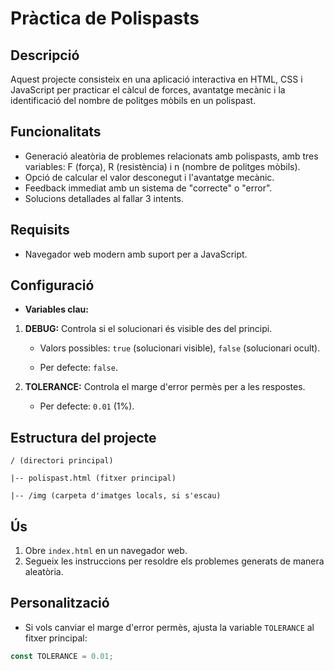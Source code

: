 
# Pràctica de Polispasts

## Descripció
Aquest projecte consisteix en una aplicació interactiva en HTML, CSS i JavaScript per practicar el càlcul de forces, avantatge mecànic i la identificació del nombre de politges mòbils en un polispast.

## Funcionalitats
- Generació aleatòria de problemes relacionats amb polispasts, amb tres variables: F (força), R (resistència) i n (nombre de politges mòbils).
- Opció de calcular el valor desconegut i l'avantatge mecànic.
- Feedback immediat amb un sistema de "correcte" o "error".
- Solucions detallades al fallar 3 intents.

## Requisits
- Navegador web modern amb suport per a JavaScript.

## Configuració
- **Variables clau:**

1. **DEBUG:** Controla si el solucionari és visible des del principi.

    - Valors possibles: `true` (solucionari visible), `false` (solucionari ocult).

    - Per defecte: `false`.

2. **TOLERANCE:** Controla el marge d'error permès per a les respostes.

    - Per defecte: `0.01` (1%).


## Estructura del projecte

```
/ (directori principal)

|-- polispast.html (fitxer principal)

|-- /img (carpeta d'imatges locals, si s'escau)
```

## Ús

1. Obre `index.html` en un navegador web.
2. Segueix les instruccions per resoldre els problemes generats de manera aleatòria.


## Personalització
- Si vols canviar el marge d'error permès, ajusta la variable `TOLERANCE` al fitxer principal:
```javascript
const TOLERANCE = 0.01;
```
